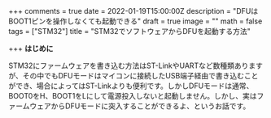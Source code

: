 +++
comments = true
date = 2022-01-19T15:00:00Z
description = "DFUはBOOT1ピンを操作しなくても起動できる"
draft = true
image = ""
math = false
tags = ["STM32"]
title = "STM32でソフトウェアからDFUを起動する方法"

+++
**はじめに**

STM32にファームウェアを書き込む方法はST-LinkやUARTなど数種類ありますが、その中でもDFUモードはマイコンに接続したUSB端子経由で書き込むことができ、場合によってはST-Linkよりも便利です。しかしDFUモードは通常、BOOT0をH、BOOT1をLにして電源投入しないと起動しません。しかし、実はファームウェアからDFUモードに突入することができるよ、というお話です。